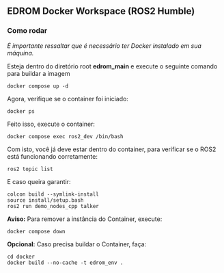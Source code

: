 ## EDROM Docker Workspace (ROS2 Humble)
### Como rodar
*É importante ressaltar que é necessário ter Docker instalado em sua máquina.*

Esteja dentro do diretório root **edrom_main** e execute o seguinte comando para buildar a imagem
```
docker compose up -d
```
Agora, verifique se o container foi iniciado:
```
docker ps
```
Feito isso, execute o container:
```
docker compose exec ros2_dev /bin/bash
```
Com isto, você já deve estar dentro do container, para verificar se o ROS2 está funcionando corretamente:
```
ros2 topic list
```
E caso queira garantir:
```
colcon build --symlink-install
source install/setup.bash
ros2 run demo_nodes_cpp talker
```
**Aviso:** Para remover a instância do Container, execute:
```
docker compose down
```
**Opcional:** Caso precisa buildar o Container, faça:
```
cd docker
docker build --no-cache -t edrom_env .
```
